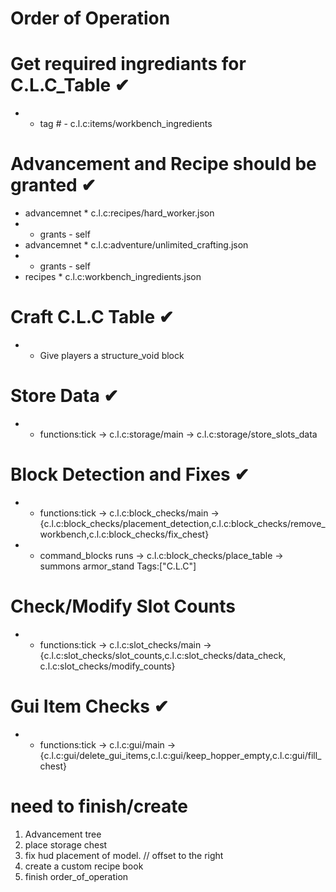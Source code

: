 

#          Order of Operation


# Get required ingrediants for C.L.C_Table ✔
-   * tag #   - c.l.c:items/workbench_ingredients

# Advancement and Recipe should be granted ✔
- advancemnet   * c.l.c:recipes/hard_worker.json
-    * grants - self
- advancemnet   * c.l.c:adventure/unlimited_crafting.json
-    * grants - self       
- recipes       * c.l.c:workbench_ingredients.json

# Craft C.L.C Table ✔
-   *   Give players a structure_void block

# Store Data ✔
-   *   functions:tick -> c.l.c:storage/main -> c.l.c:storage/store_slots_data

# Block Detection and Fixes ✔
-   *   functions:tick -> c.l.c:block_checks/main -> {c.l.c:block_checks/placement_detection,c.l.c:block_checks/remove_workbench,c.l.c:block_checks/fix_chest}
-   *   command_blocks runs -> c.l.c:block_checks/place_table -> summons armor_stand Tags:["C.L.C"]
# Check/Modify Slot Counts
-   *   functions:tick -> c.l.c:slot_checks/main -> {c.l.c:slot_checks/slot_counts,c.l.c:slot_checks/data_check,                       c.l.c:slot_checks/modify_counts} 
# Gui Item Checks ✔
-   *   functions:tick -> c.l.c:gui/main -> {c.l.c:gui/delete_gui_items,c.l.c:gui/keep_hopper_empty,c.l.c:gui/fill_chest}
       
                

# need to finish/create
1.  Advancement tree
2.  place storage chest 
3.  fix hud placement of model. // offset to the right 
4.  create a custom recipe book
5.  finish order_of_operation